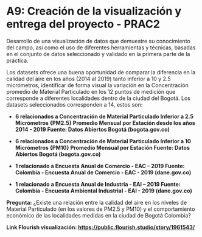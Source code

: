 # A9: Creación de la visualización y entrega del proyecto - PRAC2

Desarrollo de una visualización de datos que demuestre su conocimiento del campo, así como el uso de diferentes herramientas y técnicas, basadas en el conjunto de datos seleccionado y validado en la primera parte de la práctica.

Los datasets ofrece una buena oportunidad de comparar la diferencia en la calidad del aire en los años (2014 al 2019) tanto inferior a 10 y 2.5 micrómetros, identificar de forma visual la variación en la Concentración promedio de Material Particulado en los 12 puntos de medición que corresponde a diferentes localidades dentro de la ciudad del Bogotá. Los datasets seleccionados corresponden a 14, estos son:

- **6 relacionados a Concentración de Material Particulado Inferior a 2.5 Micrómetros {PM2.5} Promedio Mensual por Estación desde los años 2014 - 2019 Fuente: Datos Abiertos
Bogotá (bogota.gov.co)**

- **6 relacionados a Concentración de Material Particulado Inferior a 10 Micrómetros {PM10} Promedio Mensual por Estación Fuente: Datos Abiertos Bogotá (bogota.gov.co)**

- **1 relacionado a Encuesta Anual de Comercio - EAC – 2019 Fuente: Colombia - Encuesta Anual de Comercio - EAC - 2019 (dane.gov.co)**

- **1 relacionado a Encuesta Anual de Industria - EAI – 2019 Fuente: Colombia - Encuesta Ambiental Industrial - EAI - 2019 (dane.gov.co)**

**Pregunta:** ¿Existe una relación entre la calidad del aire en los niveles de Material Particulado (en los valores de PM2.5 y PM10) y el comportamiento económico de las
localidades medidas en la ciudad de Bogotá Colombia? 

**Link Flourish visualización: https://public.flourish.studio/story/1961543/**
